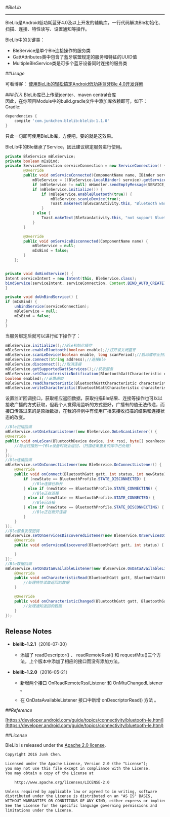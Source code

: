 #*BleLib*

----------
BleLib是Android低功耗蓝牙4.0及以上开发的辅助库，一行代码解决Ble初始化、扫描、连接、特性读写、设置通知等操作。 

BleLib中的关键类：
  
- BleService是单个Ble连接操作的服务类  
- GattAttributes类中包含了蓝牙联盟规定的服务和特征的UUID值
- MultipleBleService类是可多个蓝牙设备同时连接的服务类


##*Usage*

可看博客： [使用BleLib的轻松搞定Android低功耗蓝牙Ble 4.0开发详解](http://blog.csdn.net/kjunchen/article/details/50909410)

###*引入*
BleLib库已上传至jcenter、maven central仓库  
因此，在你项目Module中的build.gradle文件中添加库依赖即可，如下：  
Gradle:

```gradle
dependencies {
    compile 'com.junkchen.blelib:blelib:1.1.0'
}
```

只此一句即可使用BleLib库，方便吧，要的就是这效果。  

BleLib中的Ble继承了Service，因此建议绑定服务进行使用。  
  
```java
private BleService mBleService;
private boolean mIsBind;
private ServiceConnection serviceConnection = new ServiceConnection() {
        @Override
        public void onServiceConnected(ComponentName name, IBinder service) {
            mBleService = ((BleService.LocalBinder) service).getService();
            if (mBleService != null) mHandler.sendEmptyMessage(SERVICE_BIND);
            if (mBleService.initialize()) {
                if (mBleService.enableBluetooth(true)) {
                    mBleService.scanLeDevice(true);
                    Toast.makeText(BleScanActivity.this, "Bluetooth was opened", Toast.LENGTH_SHORT).show();
                }
            } else {
                Toast.makeText(BleScanActivity.this, "not support Bluetooth", Toast.LENGTH_SHORT).show();
            }
        }

        @Override
        public void onServiceDisconnected(ComponentName name) {
            mBleService = null;
            mIsBind = false;
        }
    };


private void doBindService() {
Intent serviceIntent = new Intent(this, BleService.class);
bindService(serviceIntent, serviceConnection, Context.BIND_AUTO_CREATE);
}

private void doUnBindService() {
if (mIsBind) {
    unbindService(serviceConnection);
    mBleService = null;
    mIsBind = false;
}
}
```

当服务绑定后就可以进行如下操作了：   

```java
mBleService.initialize();//Ble初始化操作  
mBleService.enableBluetooth(boolean enable);//打开或关闭蓝牙  
mBleService.scanLeDevice(boolean enable, long scanPeriod);//启动或停止扫描Ble设备  
mBleService.connect(String address);//连接Ble  
mBleService.disconnect();//取消连接  
mBleService.getSupportedGattServices();//获取服务  
mBleService.setCharacteristicNotification(BluetoothGattCharacteristic characteristic,
boolean enabled);//设置通知  
mBleService.readCharacteristic(BluetoothGattCharacteristic characteristic);//读取数据  
mBleService.writeCharacteristic(BluetoothGattCharacteristic characteristic, byte[] value);//写入数据 
 ```

设置监听回调接口，获取相应返回数据，获取扫描Ble结果、连接等操作也可以以接收广播的方式获取，但我个人觉得用监听的方式更好，广播有的值无法传递，而接口传递过来的是原始数据，在我的样例中有使用广播来接收扫描的结果和连接状态的改变。 
  
```java
//Ble扫描回调
mBleService.setOnLeScanListener(new BleService.OnLeScanListener() {
@Override
public void onLeScan(BluetoothDevice device, int rssi, byte[] scanRecord) {
    //每当扫描到一个Ble设备时就会返回，（扫描结果重复的库中已处理）
}
});
//Ble连接回调
mBleService.setOnConnectListener(new BleService.OnConnectListener() {
    @Override
    public void onConnect(BluetoothGatt gatt, int status, int newState) {
        if (newState == BluetoothProfile.STATE_DISCONNECTED) {
            //Ble连接已断开
        } else if (newState == BluetoothProfile.STATE_CONNECTING) {
            //Ble正在连接
        } else if (newState == BluetoothProfile.STATE_CONNECTED) {
            //Ble已连接
        } else if (newState == BluetoothProfile.STATE_DISCONNECTING) {
            //Ble正在断开连接
        }
    }
});
//Ble服务发现回调
mBleService.setOnServicesDiscoveredListener(new BleService.OnServicesDiscoveredListener() {
    @Override
    public void onServicesDiscovered(BluetoothGatt gatt, int status) {

    }
});
//Ble数据回调
mBleService.setOnDataAvailableListener(new BleService.OnDataAvailableListener() {
    @Override
    public void onCharacteristicRead(BluetoothGatt gatt, BluetoothGattCharacteristic characteristic, int status) {
        //处理特性读取返回的数据
    }

    @Override
    public void onCharacteristicChanged(BluetoothGatt gatt, BluetoothGattCharacteristic characteristic) {
        //处理通知返回的数据
    }
});
 ``` 

## **Release Notes** ##

- **blelib-1.2.1**（2016-07-30）
	
	- 添加了 readDescriptor() 、 readRemoteRssi() 和 requestMtu()三个方法。上个版本中添加了相应的接口而没有添加方法。
	

- **blelib-1.2.0**（2016-05-21）
	
	- 新增两个接口 OnReadRemoteRssiListener 和  OnMtuChangedListener 。
	
	- 在 OnDataAvailableListener 接口中新增 onDescriptorRead() 方法 。

  
##*Reference*

[https://developer.android.com/guide/topics/connectivity/bluetooth-le.html](https://developer.android.com/guide/topics/connectivity/bluetooth-le.html)


##*License*

BleLib is released under the [Apache 2.0 license](http://www.apache.org/licenses/LICENSE-2.0).
```html
Copyright 2016 Junk Chen.

Licensed under the Apache License, Version 2.0 (the "License");
you may not use this file except in compliance with the License.
You may obtain a copy of the License at

    http://www.apache.org/licenses/LICENSE-2.0

Unless required by applicable law or agreed to in writing, software
distributed under the License is distributed on an "AS IS" BASIS,
WITHOUT WARRANTIES OR CONDITIONS OF ANY KIND, either express or implied.
See the License for the specific language governing permissions and
limitations under the License.
```
